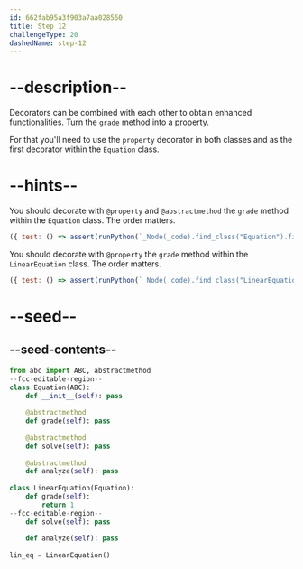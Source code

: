 ```yaml
---
id: 662fab95a3f903a7aa028550
title: Step 12
challengeType: 20
dashedName: step-12
---
```


# --description--

Decorators can be combined with each other to obtain enhanced functionalities. Turn the `grade` method into a property.

For that you'll need to use the `property` decorator in both classes and as the first decorator within the `Equation` class.

# --hints--

You should decorate with `@property` and `@abstractmethod` the `grade` method within the `Equation` class. The order matters.

```js
({ test: () => assert(runPython(`_Node(_code).find_class("Equation").find_function("grade").has_decorators("property", "abstractmethod")`)) })
```

You should decorate with `@property` the `grade` method within the `LinearEquation` class. The order matters.

```js
({ test: () => assert(runPython(`_Node(_code).find_class("LinearEquation").find_function("grade").has_decorators("property")`)) })
```

# --seed--

## --seed-contents--

```py
from abc import ABC, abstractmethod
--fcc-editable-region--
class Equation(ABC):
    def __init__(self): pass
    
    @abstractmethod
    def grade(self): pass    
    
    @abstractmethod
    def solve(self): pass
        
    @abstractmethod
    def analyze(self): pass
        
class LinearEquation(Equation):
    def grade(self):
        return 1
--fcc-editable-region--
    def solve(self): pass
    
    def analyze(self): pass
    
lin_eq = LinearEquation()

```
